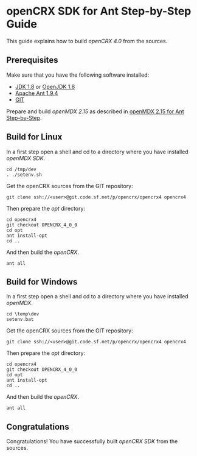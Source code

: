 # openCRX SDK for Ant Step-by-Step Guide #

This guide explains how to build _openCRX 4.0_ from the sources.

## Prerequisites ##

Make sure that you have the following software installed:

* [JDK 1.8](http://www.oracle.com/technetwork/java/javase/downloads/) or [OpenJDK 1.8](https://jdk8.java.net/)
* [Apache Ant 1.9.4](http://ant.apache.org/bindownload.cgi)
* [GIT](http://git-scm.com/downloads)

Prepare and build _openMDX 2.15_ as described in [openMDX 2.15 for Ant Step-by-Step](https://sourceforge.net/p/openmdx/wiki/Sdk215.StepByStepAnt/).

## Build for Linux ##

In a first step open a shell and cd to a directory where you have installed _openMDX SDK_. 

```
cd /tmp/dev
. ./setenv.sh
```

Get the openCRX sources from the GIT repository:

```
git clone ssh://<user>@git.code.sf.net/p/opencrx/opencrx4 opencrx4
```

Then prepare the _opt_ directory:

```
cd opencrx4
git checkout OPENCRX_4_0_0
cd opt
ant install-opt
cd ..
```

And then build the _openCRX_.

```
ant all
```

## Build for Windows ##

In a first step open a shell and cd to a directory where you have installed _openMDX_.

```
cd \temp\dev
setenv.bat
```

Get the openCRX sources from the GIT repository:

```
git clone ssh://<user>@git.code.sf.net/p/opencrx/opencrx4 opencrx4
```

Then prepare the _opt_ directory:

```
cd opencrx4
git checkout OPENCRX_4_0_0
cd opt
ant install-opt
cd ..
```

And then build the _openCRX_.

```
ant all
```

## Congratulations ##
Congratulations! You have successfully built _openCRX SDK_ from the sources.
